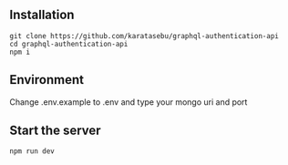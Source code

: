 ## Installation

```
git clone https://github.com/karatasebu/graphql-authentication-api
cd graphql-authentication-api
npm i
```
## Environment
Change .env.example to .env and type your mongo uri and port


## Start the server

```
npm run dev
```
